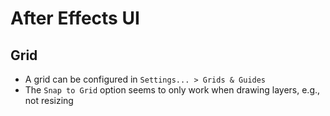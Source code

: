 # After Effects UI

## Grid

- A grid can be configured in `Settings... > Grids & Guides`
- The `Snap to Grid` option seems to only work when drawing layers, e.g., not resizing
